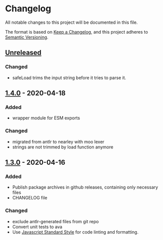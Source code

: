 # Changelog
All notable changes to this project will be documented in this file.

The format is based on [Keep a Changelog](https://keepachangelog.com/en/1.0.0/),
and this project adheres to [Semantic Versioning](https://semver.org/spec/v2.0.0.html).

## [Unreleased]
### Changed
- safeLoad trims the input string before it tries to parse it.

## [1.4.0] - 2020-04-18
### Added
- wrapper module for ESM exports

### Changed
- migrated from antlr to nearley with moo lexer
- strings are not trimmed by load function anymore

## [1.3.0] - 2020-04-16
### Added
- Publish package archives in github releases, containing only necessary files
- CHANGELOG file

### Changed
- exclude antlr-generated files from git repo
- Convert unit tests to ava
- Use [Javascript Standard Style](https://github.com/standard/standard) for code linting and formatting.

[Unreleased]: https://github.com/tamaracha/node-fah-pyon/compare/v1.4.0...HEAD
[1.4.0]: https://github.com/tamaracha/node-fah-pyon/compare/v1.3.0...v1.4.0
[1.3.0]: https://github.com/tamaracha/node-fah-pyon/compare/v1.2.0...v1.3.0

